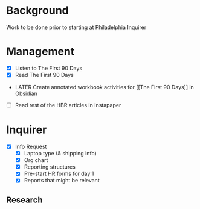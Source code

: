 # Background
Work to be done prior to starting at Philadelphia Inquirer
# Management
- [x] Listen to The First 90 Days
- [x] Read The First 90 Days
- LATER Create annotated workbook activities for [[The First 90 Days]] in Obsidian
- [ ] Read rest of the HBR articles in Instapaper
# Inquirer
- [x] Info Request
	- [x] Laptop type (& shipping info)
	- [x] Org chart
	- [x] Reporting structures
	- [x] Pre-start HR forms for day 1
	- [x] Reports that might be relevant
## Research
